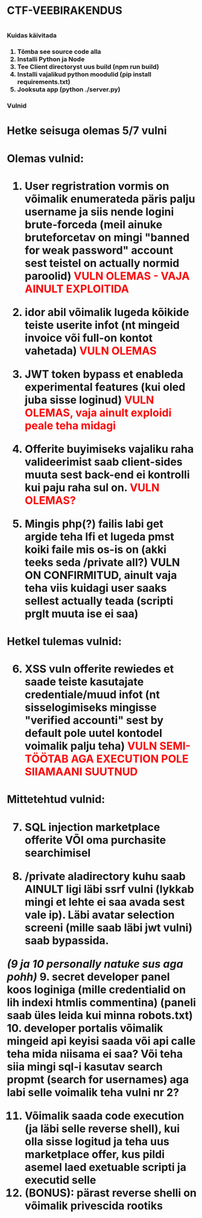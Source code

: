 <h1>CTF-VEEBIRAKENDUS<h1>

<h3>Kuidas käivitada<h3>

1. Tõmba see source code alla
2. Installi Python ja Node
3. Tee Client directoryst uus build (npm run build)
4. Installi vajalikud python moodulid (pip install requirements.txt)
5. Jooksuta app (python ./server.py)

<h3>Vulnid<h3>

<h1>Hetke seisuga olemas 5/7 vulni<h1>


<h1>Olemas vulnid:<h1>

1. User regristration vormis on võimalik enumerateda päris palju username ja siis nende logini brute-forceda (meil ainuke bruteforcetav on mingi "banned for weak password" account sest teistel on actually normid paroolid)
   <span style="color: red;">VULN OLEMAS - VAJA AINULT EXPLOITIDA</span>

2. idor abil võimalik lugeda kõikide teiste userite infot (nt mingeid invoice või full-on kontot vahetada)
   <span style="color: red;">VULN OLEMAS</span>

3. JWT token bypass et enableda experimental features (kui oled juba sisse loginud)
   <span style="color: red;">VULN OLEMAS, vaja ainult exploidi peale teha midagi</span>

4. Offerite buyimiseks vajaliku raha valideerimist saab client-sides muuta sest back-end ei kontrolli kui paju raha sul on.
   <span style="color: red;">VULN OLEMAS?</span>

5. Mingis php(?) failis labi get argide teha lfi et lugeda pmst koiki faile mis os-is on (akki teeks seda /private all?)
   VULN ON CONFIRMITUD, ainult vaja teha viis kuidagi user saaks sellest actually teada (scripti prglt muuta ise ei saa)


<h1>Hetkel tulemas vulnid:<h1>

6. XSS vuln offerite rewiedes et saade teiste kasutajate credentiale/muud infot (nt sisselogimiseks mingisse "verified accounti" sest by default pole uutel kontodel voimalik palju teha)
   <span style="color: red;">VULN SEMI-TÖÖTAB AGA EXECUTION POLE SIIAMAANI SUUTNUD</span>




<h1>Mittetehtud vulnid:<h1>

7. SQL injection marketplace offerite VÕI oma purchasite searchimisel

8. /private aladirectory kuhu saab AINULT ligi läbi ssrf vulni (lykkab mingi et lehte ei saa avada sest vale ip). Läbi avatar selection screeni (mille saab läbi jwt vulni) saab bypassida.

*(9 ja 10 personally natuke sus aga pohh)*
9. secret developer panel koos loginiga (mille credentialid on lih indexi htmlis commentina) (paneli saab üles leida kui minna robots.txt)
10. developer portalis võimalik mingeid api keyisi saada või api calle teha mida niisama ei saa?
Või teha siia mingi sql-i kasutav search propmt (search for usernames) aga labi selle voimalik teha vulni nr 2?

11. Võimalik saada code execution (ja läbi selle reverse shell), kui olla sisse logitud ja teha uus marketplace offer, kus pildi asemel laed exetuable scripti ja executid selle
12. (BONUS): pärast reverse shelli on võimalik privescida rootiks
